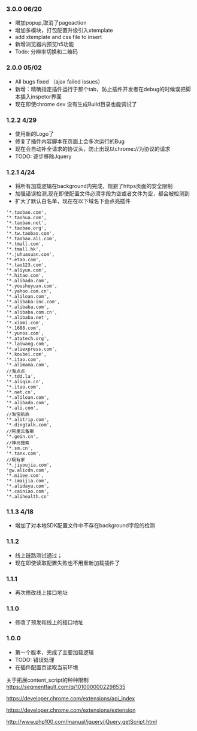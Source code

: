 ### 3.0.0 06/20
- 增加popup,取消了pageaction
- 增加多模块，打包配置升级引入xtemplate
- add xtemplate and css file to insert
- 新增浏览器内预览h5功能
- Todo: 分辨率切换和二维码

### 2.0.0 05/02
- All bugs fixed （ajax failed issues）
- 新增：精确指定插件运行于那个tab，防止插件开发者在debug的时候误把脚本插入inspetor界面
- 现在即使chrome dev 没有生成Build目录也能调试了

### 1.2.2 4/29
- 使用新的Logo了
- 修复了插件内容脚本在页面上会多次运行的Bug
- 现在会自动补全请求的协议头，防止出现以chrome://为协议的请求
- TODO: 逐步移除Jquery

### 1.2.1 4/24
- 将所有加载逻辑在background内完成，规避了https页面的安全限制
- 加强错误检测,现在即使配置文件必须字段为空或者文件为空，都会被检测到
- 扩大了默认白名单，现在在以下域名下会点亮插件

```
'*.taobao.com',
'*.taohua.com',
'*.taobao.net',
'*.taobao.org',
'*.tw.taobao.com',
'*.taobao.ali.com',
'*.tmall.com',
'*.tmall.hk',
'*.juhuasuan.com',
'*.etao.com',
'*.tao123.com',
'*.aliyun.com',
'*.hitao.com',
'*.alibado.com',
'*.youshuyuan.com',
'*.yahoo.com.cn',
'*.aliloan.com',
'*.alibaba-inc.com',
'*.alibaba.com',
'*.alibaba.com.cn',
'*.alibaba.net',
'*.xiami.com',
'*.1688.com',
'*.yunos.com',
'*.atatech.org',
'*.laiwang.com',
'*.aliexpress.com',
'*.koubei.com',
'*.itao.com',
'*.alimama.com',
//淘点点
'*.tdd.la',
'*.aliqin.cn',
'*.itao.com',
'*.net.cn',
'*.aliloan.com',
'*.alibado.com',
'*.ali.com',
//淘宝航旅
'*.alitrip.com',
'*.dingtalk.com',
//阿里云备案
'*.gein.cn',
//神马搜索
'*.sm.cn',
'*.tanx.com',
//极有家
'*.jiyoujia.com',
'gw.alicdn.com',
'*.miiee.com',
'*.imaijia.com',
'*.alidayu.com',
'*.cainiao.com',
'*.alihealth.cn'
```


### 1.1.3 4/18
- 增加了对本地SDK配置文件中不存在background字段的检测

### 1.1.2
- 线上链路测试通过；
- 现在即使读取配置失败也不用重新加载插件了


### 1.1.1
- 再次修改线上接口地址


### 1.1.0
- 修改了预发和线上的接口地址


### 1.0.0
- 第一个版本，完成了主要加载逻辑
- TODO: 错误处理
- 在插件配置页读取当前环境

关于拓展content_script的种种限制
https://segmentfault.com/q/1010000002298535

https://developer.chrome.com/extensions/api_index

https://developer.chrome.com/extensions/extension

http://www.php100.com/manual/jquery/jQuery.getScript.html
